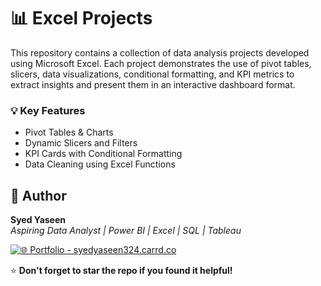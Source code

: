# 📊 Excel Projects

This repository contains a collection of data analysis projects developed using Microsoft Excel. Each project demonstrates the use of pivot tables, slicers, data visualizations, conditional formatting, and KPI metrics to extract insights and present them in an interactive dashboard format.

### 💡 Key Features
- Pivot Tables & Charts
- Dynamic Slicers and Filters
- KPI Cards with Conditional Formatting
- Data Cleaning using Excel Functions

## 👤 Author

**Syed Yaseen**  
*Aspiring Data Analyst | Power BI | Excel | SQL | Tableau*

[![🌐 Portfolio - syedyaseen324.carrd.co](https://img.shields.io/badge/Visit-My%20Portfolio-blue?style=for-the-badge&logo=internet-explorer)](https://syedyaseen324.carrd.co/)

⭐ **Don't forget to star the repo if you found it helpful!**
